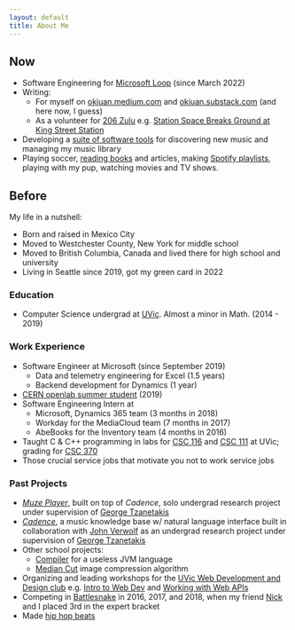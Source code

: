 ```yaml
---
layout: default
title: About Me
---
```


## Now
* Software Engineering for [Microsoft Loop](https://www.microsoft.com/en-us/microsoft-loop?ms.url=microsoftcommicrosoft-loop) (since March 2022)
* Writing:
    * For myself on [okjuan.medium.com](https://okjuan.medium.com) and [okjuan.substack.com](https://okjuan.substack.com) (and here now, I guess)
    * As a volunteer for [206 Zulu](https://206zulu.org/) e.g. [Station Space Breaks Ground at King Street Station](https://www.206zulu.org/station-space-breaks-ground-at-king-street-station/)
* Developing a [suite of software tools](https://github.com/okjuan/music-lib-bot) for discovering new music and managing my music library
* Playing soccer, [reading books](https://okjuan.medium.com/feeling-good-about-ditching-books-1c4633fd87f) and articles, making [Spotify playlists](https://open.spotify.com/user/jcgalleg), playing with my pup, watching movies and TV shows.

## Before
My life in a nutshell:
* Born and raised in Mexico City
* Moved to Westchester County, New York for middle school
* Moved to British Columbia, Canada and lived there for high school and university
* Living in Seattle since 2019, got my green card in 2022

### Education
* Computer Science undergrad at [UVic](https://en.wikipedia.org/wiki/University_of_Victoria). Almost a minor in Math. (2014 - 2019)

### Work Experience
* Software Engineer at Microsoft (since September 2019)
    * Data and telemetry engineering for Excel (1.5 years)
    * Backend development for Dynamics (1 year)
* [CERN openlab summer student](https://okjuan.medium.com/insider-the-cern-openlab-summer-program-5e8d5a4abc12) (2019)
* Software Engineering Intern at
    * Microsoft, Dynamics 365 team (3 months in 2018)
    * Workday for the MediaCloud team (7 months in 2017)
    * AbeBooks for the Inventory team (4 months in 2016)
* Taught C & C++ programming in labs for [CSC 116](https://heat.csc.uvic.ca/coview/outline/2018/Fall/CSC/116) and [CSC 111](https://heat.csc.uvic.ca/coview/outline/2019/Spring/CSC/111) at UVic; grading for [CSC 370](https://heat.csc.uvic.ca/coview/course/2018011/CSC370)
* Those crucial service jobs that motivate you not to work service jobs

### Past Projects
* [_Muze Player_](https://github.com/okjuan/muze), built on top of _Cadence_, solo undergrad research project under supervision of [George Tzanetakis](https://scholar.google.com/citations?user=yPgxxpwAAAAJ&hl=en)
* [_Cadence_](https://github.com/MIR-Directed-Research/intelligent-music-recommender), a music knowledge base w/ natural language interface built in collaboration with [John Verwolf](https://www.linkedin.com/in/john-verwolf/?originalSubdomain=ca) as an undergrad research project under supervision of [George Tzanetakis](https://scholar.google.com/citations?user=yPgxxpwAAAAJ&hl=en)
* Other school projects:
    * [Compiler](https://github.com/okjuan/another-JVM-language) for a useless JVM language
    * [Median Cut](https://github.com/okjuan/Median-Cut) image compression algorithm
* Organizing and leading workshops for the [UVic Web Development and Design club](https://github.com/uvicwebdev) e.g. [Intro to Web Dev](https://github.com/okjuan/Intro-to-Web-Dev) and [Working with Web APIs](https://github.com/uvicwebdev/working-with-web-apis)
* Competing in [Battlesnake](https://play.battlesnake.com/) in 2016, 2017, and 2018, when my friend [Nick](https://github.com/NicholasKobald) and I placed 3rd in the expert bracket
* Made [hip hop beats](https://soundcloud.com/baba-guano)